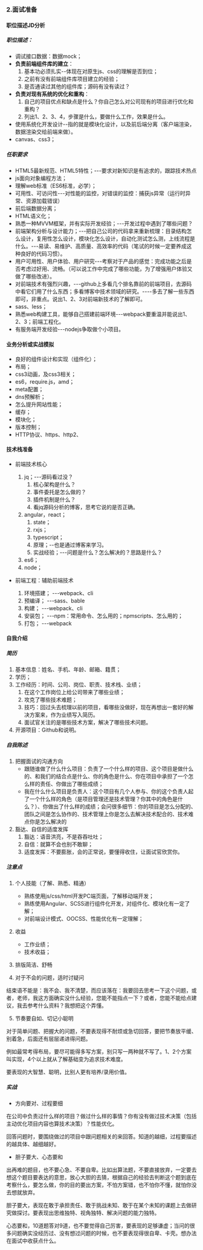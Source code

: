 ### 2.面试准备

#### 职位描述JD分析

##### 职位描述：
- 调试接口数据：数据mock；
- **负责前端组件库的建立**：
    1. 基本功必须扎实--体现在对原生js、css的理解是否到位；
    2. 之前有没有前端组件库项目建立的经验；
    3. 是否通读过其他的组件库；源码有没有读过？
- **负责对现有系统的优化和重构**：
    1. 自己的项目优点和缺点是什么？你自己怎么对公司现有的项目进行优化和重构？
    2. 列出1、2、3、4，步骤是什么，要做什么工作，效果是什么。
- 使用系统化开发设计--指的就是模块化设计，以及前后端分离（客户端渲染，数据渲染交给前端来做）。
- canvas、css3；

##### 任职要求

- HTML5最新规范、HTML5特性；---要求对新知识是有追求的，跟踪技术热点
- js面向对象编程方法；
- 理解web标准（ES6标准，必学）；
- 可用性、可访问性---对性能的监控，对错误的监控：捕获js异常（运行时异常、资源加载错误）
- 前后端数据分离；
- HTML语义化；
- 熟悉一种MVVM框架，并有实际开发经验；---开发过程中遇到了哪些问题？
- 前端架构分析与设计能力；---把自己公司的代码拿来重新梳理：目录结构怎么设计，复用性怎么设计，模块化怎么设计，自动化测试怎么测，上线流程是什么。---易读、易维护、高质量、高效率的代码（笔试的时候一定要养成这种良好的代码习惯）。
- 用户可用性、用户体验、用户研究---考察对于产品的感觉：完成功能之后是否考虑过好用、流畅。（可以说工作中完成了哪些功能，为了增强用户体验又做了哪些改进）。
- 对前端技术有强烈兴趣，---github上多看几个排名靠前的前端项目，去源码中看它们用了什么东西；多看博客中技术领域的研究。----多去了解一些东西即可，非重点。说出1、2、3对前端新技术的了解即可。
- sass、less；
- 熟悉web构建工具，能够自己搭建前端环境---webpack要重温并能说出1、2、3；前端工程化。
- 有服务端开发经验---nodejs争取做个小项目。

#### 业务分析或实战模拟

- 良好的组件设计和实现（组件化）；
- 布局；
- css3动画，及css3相关；
- es6，require.js，amd；
- meta配置；
- dns预解析；
- 怎么提升网站性能；
- 缓存；
- 模块化；
- 版本控制；
- HTTP协议、https、http2、

#### 技术栈准备

- 前端技术核心
    1. jq；---源码看过没？
        1. 核心架构是什么？
        2. 事件委托是怎么做的？
        3. 插件机制是什么？
        4. 看jq源码分析的博客，思考它说的是否正确。
    2. angular，react；
        1. state；
        2. rxjs；
        3. typescript；
        4. 原理；--也是通过博客来学习。
        5. 实战经验；---问题是什么？怎么解决的？思路是什么？
    3. es6；
    4. node；

- 前端工程：辅助前端技术
    1. 环境搭建； ---webpack、cli
    2. 预编译； ---sass、bable
    3. 构建；   ---webpack、cli
    4. 安装包； ---npm：常用命令、怎么用的；npmscripts、怎么用的；
    5. 打包；  ---webpack

#### 自我介绍

##### 简历

1. 基本信息：姓名、手机、年龄、邮箱、籍贯；
2. 学历；
3. 工作经历：时间、公司、岗位、职责、技术栈、业绩；
    1. 在这个工作岗位上给公司带来了哪些业绩；
    2. 攻克了哪些技术难题；
    3. 技巧：回过头去梳理以前的项目，看哪些没做好，现在再想出一套好的解决方案来，作为业绩写入简历。
    4. 面试官关注的是哪些技术方案，解决了哪些技术问题。
4. 开源项目：Github和说明。

##### 自我陈述

1. 把握面试的沟通方向
    - 跟随谁做了什么什么项目：负责了一个什么样的项目、这个项目是做什么的、和我们的结合点是什么、你的角色是什么、你在项目中承担了一个怎么样的责任、你做出了哪些成绩；
    - 我在什么什么项目是负责人：这个项目有几个人参与、你的这个负责人起了一个什么样的角色（是项目管理还是技术管理？你其中的角色是什么？）、你做出了什么样的成绩；会问很多细节：你的项目是怎么分配的、团队之间是怎么协作的、技术管理上你是怎么去解决技术配合的、技术难点你是怎么解决的
2. 豁达、自信的适度发挥
    1. 豁达：语音洪亮，不是吞吞吐吐；
    2. 自信：就算不会也别不敢聊；
    3. 适度发挥：不要膨胀，会的正常说，要懂得收住，让面试官欣赏你。

##### 注意点

1. 个人技能（了解、熟悉、精通）

    - 熟练使用js/css/html开发PC端页面，了解移动端开发；
    - 熟练使用Angular、SCSS进行组件化开发，对组件化、模块化有一定了解；
    - 对前端设计模式、OOCSS、性能优化有一定理解；
 
2. 收益
    - 工作业绩；
    - 技术收益；

3. 排版简洁、舒畅

4. 对于不会的问题，适时讨疑问

结束语不能是：我不会、我不清楚，而应该落在：我要回去思考一下这个问题，或者，老师，我这方面确实没什么经验，您能不能指点一下？或者，您能不能给点建议，我去参考什么资料？我想把这个弄懂。

5. 节奏要自如、切记小聪明

对于简单问题、把握大的问题，不要表现得不耐烦或急切回答，要把节奏放平缓、别着急，后面还有层层递进得问题。

例如最常考得布局，要尽可能得多写方案，别只写一两种就不写了。1、2个方案叫实现，4个以上就从了解基础变为追求技术难度。

要表现的大智慧、聪明，比别人更有培养/录用价值。

##### 实战

- 方向要对、过程要细

在公司中负责过什么样的项目？做过什么样的事情？你有没有做过技术决策（包括主动优化项目内容也算技术决策）？性能优化。

回答问题时，要围绕做过的项目中跟问题相关的来回答。知道的越细，过程要描述的越具体、越细越好。

- 胆子要大、心态要和

出再难的题目，也不要心急、不要自卑。比如出算法题，不要直接放弃，一定要去想这个题目要表达的意思，放心大胆的去猜，根据自己的经验去判断这个题到底在考察什么，要怎么做，你的目的要出方案，不怕方案错，也不怕你不懂，就怕你没去想就放弃。

胆子要大，表现在敢于承担责任、敢于挑战未知、敢于在某个未知的课题上去做研究做探讨。要表现出思维独特、视角独特、解决问题的能力独特。

心态要和，10道题答对9道，也不要觉得自己厉害，要表现的足够谦虚；当问的很多问题确实没经历过、没有想过问题的时候，也不要表现得很自卑、卡壳。想办法在面试中收获点什么。
